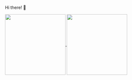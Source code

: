 Hi there! 👋

<a href="https://github.com/DanielHZhang">
	<img height=200 align="center" src="https://github-readme-stats.vercel.app/api?username=danielhzhang&count_private=true&hide_rank=true&hide_border=true&show_icons=true&theme=tokyonight" />
</a>
<a href="https://github.com/DanielHZhang">
	<img height=200 align="center" src="https://github-readme-stats.vercel.app/api/top-langs/?username=danielhzhang&layout=compact&langs_count=8&card_width=320&hide_border=true&theme=tokyonight" />
</a>
